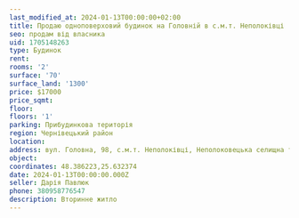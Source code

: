```yaml
---
last_modified_at: 2024-01-13T00:00:00+02:00
title: Продаю одноповерховий будинок на Головній в с.м.т. Неполоківці
seo: продам від власника
uid: 1705148263
type: Будинок
rent:
rooms: '2'
surface: '70'
surface_land: '1300'
price: $17000
price_sqmt:
floor:
floors: '1'
parking: Прибудинкова територія
region: Чернівецький район
location:
address: вул. Головна, 98, с.м.т. Неполоківці, Неполоковецька селищна територіальна громада
object:
coordinates: 48.386223,25.632374
date: 2024-01-13T00:00:00.000Z
seller: Дарія Павлюк
phone: 380958776547
description: Вторинне житло
---
```

